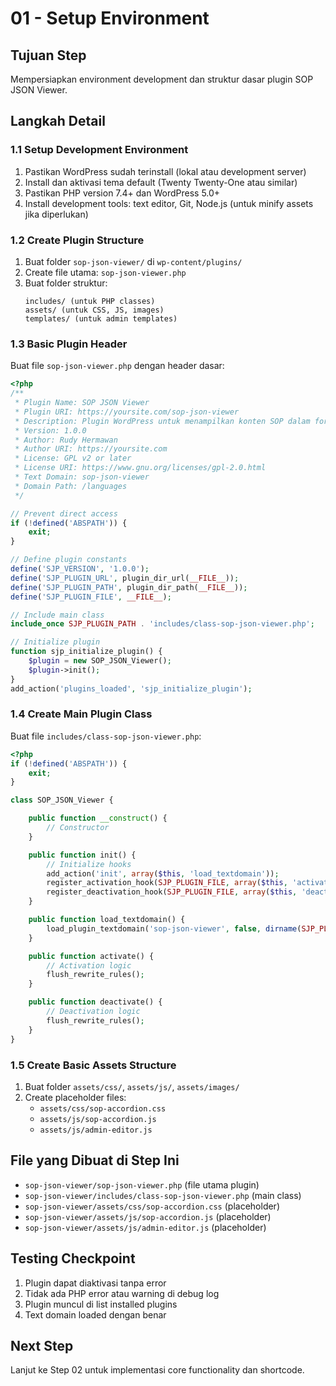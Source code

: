 # 01 - Setup Environment

## Tujuan Step
Mempersiapkan environment development dan struktur dasar plugin SOP JSON Viewer.

## Langkah Detail

### 1.1 Setup Development Environment
1. Pastikan WordPress sudah terinstall (lokal atau development server)
2. Install dan aktivasi tema default (Twenty Twenty-One atau similar)
3. Pastikan PHP version 7.4+ dan WordPress 5.0+
4. Install development tools: text editor, Git, Node.js (untuk minify assets jika diperlukan)

### 1.2 Create Plugin Structure
1. Buat folder `sop-json-viewer/` di `wp-content/plugins/`
2. Create file utama: `sop-json-viewer.php`
3. Buat folder struktur:
   ```
   includes/ (untuk PHP classes)
   assets/ (untuk CSS, JS, images)
   templates/ (untuk admin templates)
   ```

### 1.3 Basic Plugin Header
Buat file `sop-json-viewer.php` dengan header dasar:

```php
<?php
/**
 * Plugin Name: SOP JSON Viewer
 * Plugin URI: https://yoursite.com/sop-json-viewer
 * Description: Plugin WordPress untuk menampilkan konten SOP dalam format accordion interaktif menggunakan data JSON dengan editor validasi real-time
 * Version: 1.0.0
 * Author: Rudy Hermawan
 * Author URI: https://yoursite.com
 * License: GPL v2 or later
 * License URI: https://www.gnu.org/licenses/gpl-2.0.html
 * Text Domain: sop-json-viewer
 * Domain Path: /languages
 */

// Prevent direct access
if (!defined('ABSPATH')) {
    exit;
}

// Define plugin constants
define('SJP_VERSION', '1.0.0');
define('SJP_PLUGIN_URL', plugin_dir_url(__FILE__));
define('SJP_PLUGIN_PATH', plugin_dir_path(__FILE__));
define('SJP_PLUGIN_FILE', __FILE__);

// Include main class
include_once SJP_PLUGIN_PATH . 'includes/class-sop-json-viewer.php';

// Initialize plugin
function sjp_initialize_plugin() {
    $plugin = new SOP_JSON_Viewer();
    $plugin->init();
}
add_action('plugins_loaded', 'sjp_initialize_plugin');
```

### 1.4 Create Main Plugin Class
Buat file `includes/class-sop-json-viewer.php`:

```php
<?php
if (!defined('ABSPATH')) {
    exit;
}

class SOP_JSON_Viewer {

    public function __construct() {
        // Constructor
    }

    public function init() {
        // Initialize hooks
        add_action('init', array($this, 'load_textdomain'));
        register_activation_hook(SJP_PLUGIN_FILE, array($this, 'activate'));
        register_deactivation_hook(SJP_PLUGIN_FILE, array($this, 'deactivate'));
    }

    public function load_textdomain() {
        load_plugin_textdomain('sop-json-viewer', false, dirname(SJP_PLUGIN_FILE) . '/languages/');
    }

    public function activate() {
        // Activation logic
        flush_rewrite_rules();
    }

    public function deactivate() {
        // Deactivation logic
        flush_rewrite_rules();
    }
}
```

### 1.5 Create Basic Assets Structure
1. Buat folder `assets/css/`, `assets/js/`, `assets/images/`
2. Create placeholder files:
   - `assets/css/sop-accordion.css`
   - `assets/js/sop-accordion.js`
   - `assets/js/admin-editor.js`

## File yang Dibuat di Step Ini
- `sop-json-viewer/sop-json-viewer.php` (file utama plugin)
- `sop-json-viewer/includes/class-sop-json-viewer.php` (main class)
- `sop-json-viewer/assets/css/sop-accordion.css` (placeholder)
- `sop-json-viewer/assets/js/sop-accordion.js` (placeholder)
- `sop-json-viewer/assets/js/admin-editor.js` (placeholder)

## Testing Checkpoint
1. Plugin dapat diaktivasi tanpa error
2. Tidak ada PHP error atau warning di debug log
3. Plugin muncul di list installed plugins
4. Text domain loaded dengan benar

## Next Step
Lanjut ke Step 02 untuk implementasi core functionality dan shortcode.